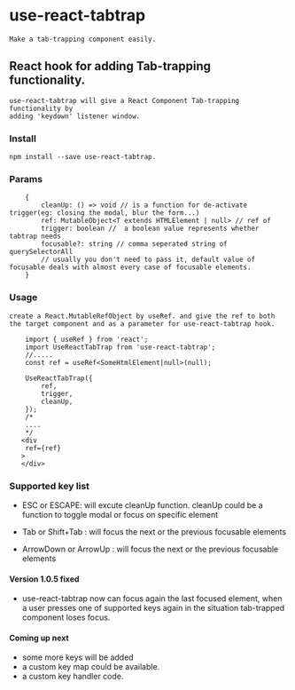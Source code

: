 # use-react-tabtrap
    Make a tab-trapping component easily.

## React hook for adding Tab-trapping functionality.
    use-react-tabtrap will give a React Component Tab-trapping functionality by
    adding 'keydown' listener window. 

### Install
    npm install --save use-react-tabtrap.

### Params 
```tsx
    {
        cleanUp: () => void // is a function for de-activate trigger(eg: closing the modal, blur the form...)
        ref: MutableObject<T extends HTMLElement | null> // ref of 
        trigger: boolean //  a boolean value represents whether tabtrap needs
        focusable?: string // comma seperated string of querySelectorAll
        // usually you don't need to pass it, default value of focusable deals with almost every case of focusable elements.
    }
```

### Usage
    create a React.MutableRefObject by useRef. and give the ref to both the target component and as a parameter for use-react-tabtrap hook.
``` tsx
    import { useRef } from 'react';
    import UseReactTabTrap from 'use-react-tabtrap';
    //.....
    const ref = useRef<SomeHtmlElement|null>(null);

    UseReactTabTrap({
        ref,
        trigger,
        cleanUp,
    });
    /*
    ....
    */
   <div
    ref={ref}
   >
   </div>
```

### Supported key list

- ESC or ESCAPE: will excute cleanUp function. cleanUp could be a function to toggle modal or focus on specific element 

- Tab or Shift+Tab : will focus the next or the previous focusable elements

- ArrowDown or ArrowUp : will focus the next or the previous focusable elements

#### Version 1.0.5 fixed
- use-react-tabtrap now can focus again the last focused element, when a user presses one of supported keys again in the situation tab-trapped component loses focus.

#### Coming up next

- some more keys will be added
- a custom key map could be available.
- a custom key handler code.

